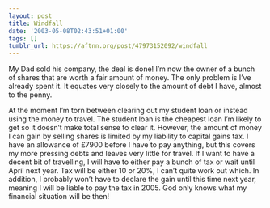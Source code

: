 ```yaml
---
layout: post
title: Windfall
date: '2003-05-08T02:43:51+01:00'
tags: []
tumblr_url: https://aftnn.org/post/47973152092/windfall
---
```

<p>My Dad sold his company, the deal is done! I&rsquo;m now the owner of a bunch of shares that are worth a fair amount of money. The only problem is I&rsquo;ve already spent it. It equates very closely to the amount of debt I have, almost to the penny.</p>
<p>At the moment I&rsquo;m torn between clearing out my student loan or instead using the money to travel. The student loan is the cheapest loan I&rsquo;m likely to get so it doesn&rsquo;t make total sense to clear it. However, the amount of money I can gain by selling shares is limited by my liability to capital gains tax. I have an allowance of £7900 before I have to pay anything, but this covers my more pressing debts and leaves very little for travel. If I want to have a decent bit of travelling, I will have to either pay a bunch of tax or wait until April next year. Tax will be either 10 or 20%, I can&rsquo;t quite work out which. In addition, I probably won&rsquo;t have to declare the gain until this time next year, meaning I will be liable to pay the tax in 2005. God only knows what my financial situation will be then!</p>
